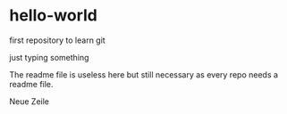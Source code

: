 # hello-world
first repository to learn git

just typing something

The readme file is useless here but still necessary as every repo needs a readme file.

Neue Zeile
